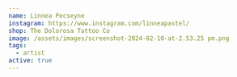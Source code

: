 ```yaml
---
name: Linnea Pecseyne
instagram: https://www.instagram.com/linneapastel/
shop: The Dolorosa Tattoo Co
image: /assets/images/screenshot-2024-02-10-at-2.53.25 pm.png
tags:
  - artist
active: true
---
```

